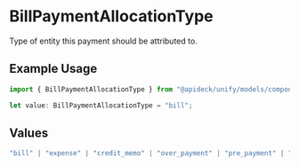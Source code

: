 # BillPaymentAllocationType

Type of entity this payment should be attributed to.

## Example Usage

```typescript
import { BillPaymentAllocationType } from "@apideck/unify/models/components";

let value: BillPaymentAllocationType = "bill";
```

## Values

```typescript
"bill" | "expense" | "credit_memo" | "over_payment" | "pre_payment" | "journal_entry" | "other"
```
